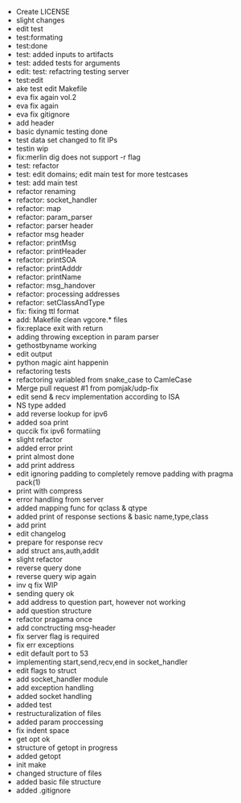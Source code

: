 - Create LICENSE
- slight changes
- edit test
- test:formating
- test:done
- test: added inputs to artifacts
- test: added tests for arguments
- edit: test: refactring testing server
- test:edit
- ake test edit Makefile
- eva fix again vol.2
- eva fix again
- eva fix gitignore
- add header
- basic dynamic testing done
- test data set changed to fit IPs
- testin wip
- fix:merlin dig does not support -r flag
- test: refactor
- test: edit domains; edit main test for more testcases
- test: add main test
- refactor renaming
- refactor: socket_handler
- refactor: map
- refactor: param_parser
- refactor: parser header
- refactor msg header
- refactor: printMsg
- refactor: printHeader
- refactor: printSOA
- refactor: printAdddr
- refactor: printName
- refactor: msg_handover
- refactor: processing addresses
- refactor: setClassAndType
- fix: fixing ttl format
- add: Makefile clean vgcore.* files
- fix:replace exit with return
- adding throwing exception in param parser
- gethostbyname working
- edit output
- python magic aint happenin
- refactoring tests
- refactoring variabled from snake_case to CamleCase
- Merge pull request #1 from pomjak/udp-fix
- edit send & recv implementation according to ISA
- NS type added
- add reverse lookup for ipv6
- added soa print
- quccik fix ipv6 formatiing
- slight refactor
- added error print
- print almost done
- add print address
- edit ignoring padding to completely remove padding with pragma pack(1)
- print with compress
- error handling from server
- added mapping func for qclass & qtype
- added print of response sections & basic name,type,class
- add print
- edit changelog
- prepare for response recv
- add struct ans,auth,addit
- slight refactor
- reverse query done
- reverse query wip again
- inv q fix WIP
- sending query ok
- add address to question part, however not working
- add question structure
- refactor pragama once
- add conctructing msg-header
- fix server flag is required
- fix err exceptions
- edit default port to 53
- implementing start,send,recv,end in socket_handler
- edit flags to struct
- add socket_handler module
- add exception handling
- added socket handling
- added test
- restructuralization of files
- added param proccessing
- fix indent space
- get opt ok
- structure of getopt in progress
- added getopt
- init make
- changed structure of files
- added basic file structure
- added .gitignore
